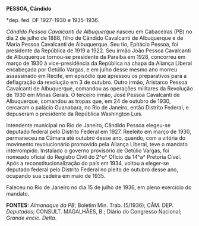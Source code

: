 **PESSOA, Cândido**

\*dep. fed. DF 1927-1930 e 1935-1936.

*Cândido Pessoa Cavalcanti de Albuquerque* nasceu em Cabaceiras (PB) no
dia 2 de julho de 1888, filho de Cândido Cavalcanti de Albuquerque e de
Maria Pessoa Cavalcanti de Albuquerque. Seu tio, Epitácio Pessoa, foi
presidente da República de 1919 a 1922. Seu irmão João Pessoa Cavalcanti
de Albuquerque tornou-se presidente da Paraíba em 1928, concorreu em
março de 1930 à vice-presidência da República na chapa da Aliança
Liberal encabeçada por Getúlio Vargas, e em julho desse mesmo ano morreu
assassinado em Recife, em episódio que apressou os preparativos para a
deflagração da revolução em 3 de outubro. Outro irmão, Aristarco Pessoa
Cavalcanti de Albuquerque, comandou as operações militares da Revolução
de 1930 em Minas Gerais. O terceiro irmão, José Pessoa Cavalcanti de
Albuquerque, comandou as tropas que, em 24 de outubro de 1930, cercaram
o palácio Guanabara, no Rio de Janeiro, então Distrito Federal, e
depuseram o presidente da República Washington Luís.

Intendente municipal no Rio de Janeiro, Cândido Pessoa elegeu-se
deputado federal pelo Distrito Federal em 1927. Reeleito em março de
1930, permaneceu na Câmara até outubro desse ano, quando, com a vitória
do movimento revolucionário promovido pela Aliança Liberal, teve o
mandato interrompido. Instalado o governo provisório de Getúlio Vargas,
foi nomeado oficial do Registro Civil do 2^o^ Ofício da 14^a^ Pretoria
Cível. Após a reconstitucionalização do país em 1934, voltou a eleger-se
deputado federal pelo Distrito Federal no pleito de outubro desse ano,
ocupando sua cadeira em maio de 1935.

Faleceu no Rio de Janeiro no dia 15 de julho de 1936, em pleno exercício
do mandato.

**FONTES:** *Almanaque da PB*; Boletim Min. Trab. (5/1936); CÂM. DEP.
*Deputados*; CONSULT. MAGALHÃES, B.; Diário do Congresso Nacional;
*Grande encic. Delta*.
